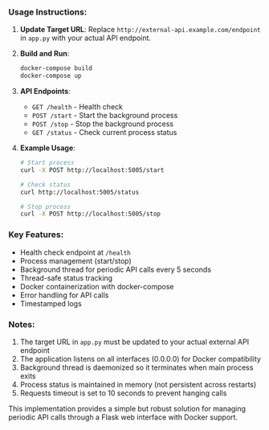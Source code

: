 ### Usage Instructions:

1. **Update Target URL**: Replace `http://external-api.example.com/endpoint` in `app.py` with your actual API endpoint.

2. **Build and Run**:
   ```bash
   docker-compose build
   docker-compose up
   ```

3. **API Endpoints**:
   - `GET /health` - Health check
   - `POST /start` - Start the background process
   - `POST /stop` - Stop the background process
   - `GET /status` - Check current process status

4. **Example Usage**:
   ```bash
   # Start process
   curl -X POST http://localhost:5005/start
   
   # Check status
   curl http://localhost:5005/status
   
   # Stop process
   curl -X POST http://localhost:5005/stop
   ```

### Key Features:
- Health check endpoint at `/health`
- Process management (start/stop)
- Background thread for periodic API calls every 5 seconds
- Thread-safe status tracking
- Docker containerization with docker-compose
- Error handling for API calls
- Timestamped logs

### Notes:
1. The target URL in `app.py` must be updated to your actual external API endpoint
2. The application listens on all interfaces (0.0.0.0) for Docker compatibility
3. Background thread is daemonized so it terminates when main process exits
4. Process status is maintained in memory (not persistent across restarts)
5. Requests timeout is set to 10 seconds to prevent hanging calls

This implementation provides a simple but robust solution for managing periodic API calls through a Flask web interface with Docker support.